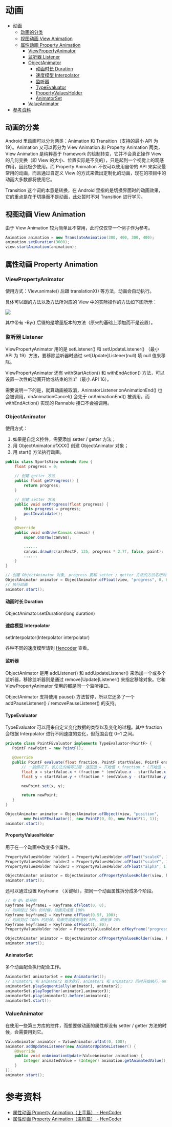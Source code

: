 # 动画
<!-- TOC -->

- [动画](#动画)
    - [动画的分类](#动画的分类)
    - [视图动画 View Animation](#视图动画-view-animation)
    - [属性动画 Property Animation](#属性动画-property-animation)
        - [ViewPropertyAnimator](#viewpropertyanimator)
        - [监听器 Listener](#监听器-listener)
        - [ObjectAnimator](#objectanimator)
            - [动画时长 Duration](#动画时长-duration)
            - [速度模型 Interpolator](#速度模型-interpolator)
            - [监听器](#监听器)
            - [TypeEvaluator](#typeevaluator)
            - [PropertyValuesHolder](#propertyvaluesholder)
            - [AnimatorSet](#animatorset)
        - [ValueAnimator](#valueanimator)
- [参考资料](#参考资料)

<!-- /TOC -->

## 动画的分类

Android 里动画可以分为两类：Animation 和 Transition（支持的最小 API 为 19）。Animation 又可以再分为 View Animation 和 Property Animation 两类，View Animation 是纯粹基于 framework 的绘制转变，它并不会真正操作 View 的几何变换（即 View 的大小、位置实际是不变的），只是起到一个视觉上的观感作用，因此极少使用。而 Property Animation 不仅可以使用自带的 API 来实现最常用的动画，而且通过自定义 View 的方式来做出定制化的动画，现在的项目中的动画大多数都将使用它。

Transition 这个词的本意是转换，在 Android 里指的是切换界面时的动画效果，它的重点是在于切换而不是动画，此处暂时不对 Transition 进行学习。

## 视图动画 View Animation

由于 View Animation 较为简单且不常用，此时仅仅举一个例子作为参考。

```java
Animation animation = new TranslateAnimation(300, 400, 300, 400);
animation.setDuration(3000);
view.startAnimation(animation);
```

## 属性动画 Property Animation

### ViewPropertyAnimator 

使用方式：View.animate() 后跟 translationX() 等方法，动画会自动执行。

具体可以跟的方法以及方法所对应的 View 中的实际操作的方法如下图所示：

<img src="../pictures//View%20中的属性动画.webp"/>

其中带有 -By() 后缀的是增量版本的方法（原来的基础上添加而不是设置）。

### 监听器 Listener

ViewPropertyAnimator 用的是 setListener() 和 setUpdateListener() （最小 API 为 19）方法，要移除监听器时通过 set[Update]Listener(null) 填 null 值来移除。

ViewPropertyAnimator 还有 withStartAction() 和 withEndAction() 方法，可以设置一次性的动画开始或结束的监听（最小 API 16）。

需要说明一下的是，就算动画被取消，AnimatorListener.onAnimationEnd() 也会被调用，onAnimationCancel() 会先于 onAnimationEnd() 被调用，而 withEndAction() 实现的 Rannable 接口不会被调用。

### ObjectAnimator

使用方式：

  1. 如果是自定义控件，需要添加 setter / getter 方法；
  2. 用 ObjectAnimator.ofXXX() 创建 ObjectAnimator 对象；
  3. 用 start() 方法执行动画。

```java
public class SportsView extends View {  
    float progress = 0;

    // 创建 getter 方法
    public float getProgress() {
        return progress;
    }

    // 创建 setter 方法
    public void setProgress(float progress) {
        this.progress = progress;
        postInvalidate();
    }

    @Override
    public void onDraw(Canvas canvas) {
        super.onDraw(canvas);

        ......
        canvas.drawArc(arcRectF, 135, progress * 2.7f, false, paint);
        ......
    }
}

// 创建 ObjectAnimator 对象, progress 要和 setter / getter 方法的方法名所对应。
ObjectAnimator animator = ObjectAnimator.ofFloat(view, "progress", 0, 65);  
// 执行动画
animator.start();  
```

#### 动画时长 Duration

ObjectAnimator.setDuration(long duration)

#### 速度模型 Interpolator

setInterpolator(Interpolator interpolator)

各种不同的速度模型请到 [Hencoder](https://hencoder.com/ui-1-6/) 查看。

#### 监听器

ObjectAnimator 是用 addListener() 和 addUpdateListener() 来添加一个或多个监听器，移除监听器则是通过 remove[Update]Listener() 来指定移除对象。它和 ViewPropertyAnimator 使用的都是同一个监听接口。

ObjectAnimator 支持使用 pause() 方法暂停，所以它还多了一个 addPauseListener() / removePauseListener() 的支持。

#### TypeEvaluator

TypeEvaluator 可以用来自定义变化数据的类型以及变化的过程。其中 fraction 会根据 Interpolator 进行不同速度的变化，但范围会在 0~1 之间。

```java
private class PointFEvaluator implements TypeEvaluator<PointF> {  
   PointF newPoint = new PointF();

   @Override
   public PointF evaluate(float fraction, PointF startValue, PointF endValue) {
       // 一般情况下，该方法的编写过程：返回值 = 开始值 + fraction * (开始值 - 最终值)
       float x = startValue.x + (fraction * (endValue.x - startValue.x));
       float y = startValue.y + (fraction * (endValue.y - startValue.y));

       newPoint.set(x, y);

       return newPoint;
   }
}

ObjectAnimator animator = ObjectAnimator.ofObject(view, "position",  
        new PointFEvaluator(), new PointF(0, 0), new PointF(1, 1));
animator.start(); 
```

#### PropertyValuesHolder 

用于在一个动画中改变多个属性。

```java
PropertyValuesHolder holder1 = PropertyValuesHolder.ofFloat("scaleX", 1);  
PropertyValuesHolder holder2 = PropertyValuesHolder.ofFloat("scaleY", 1);  
PropertyValuesHolder holder3 = PropertyValuesHolder.ofFloat("alpha", 1);

ObjectAnimator animator = ObjectAnimator.ofPropertyValuesHolder(view, holder1, holder2, holder3)  
animator.start();  
```

还可以通过设置 Keyframe （关键帧），把同一个动画属性拆分成多个阶段。

```java
// 在 0% 处开始
Keyframe keyframe1 = Keyframe.ofFloat(0, 0);  
// 时间经过 50% 的时候，动画完成度 100%
Keyframe keyframe2 = Keyframe.ofFloat(0.5f, 100);  
// 时间见过 100% 的时候，动画完成度倒退到 80%，即反弹 20%
Keyframe keyframe3 = Keyframe.ofFloat(1, 80);  
PropertyValuesHolder holder = PropertyValuesHolder.ofKeyframe("progress", keyframe1, keyframe2, keyframe3);

ObjectAnimator animator = ObjectAnimator.ofPropertyValuesHolder(view, holder);  
animator.start();  
```

#### AnimatorSet 

多个动画配合执行配合工作。

```java
AnimatorSet animatorSet = new AnimatorSet();
// animator1 和 animator2 依次执行，animator1 和 animator3 同时开始执行，animator4 先于 animator1 执行。
animatorSet.playSequentially(animator1, animator2);
animatorSet.playTogether(animator1,animator3);
animatorSet.play(animator1).before(animator4);  
animatorSet.start();
```

### ValueAnimator 

在使用一些第三方库的控件，而想要做动画的属性却没有 setter / getter 方法的时候，会需要用到它。

```java
ValueAnimator animator = ValueAnimator.ofInt(0, 100);
animator.addUpdateListener(new AnimatorUpdateListener() {
    @Override
    public void onAnimationUpdate(ValueAnimator animation) {
        Integer animatedValue = (Integer) animation.getAnimatedValue();
    }
});
animator.start();
```


# 参考资料

- [属性动画 Property Animation（上手篇） - HenCoder](https://hencoder.com/ui-1-6/)
- [属性动画 Property Animation（进阶篇） - HenCoder](https://hencoder.com/ui-1-7/)